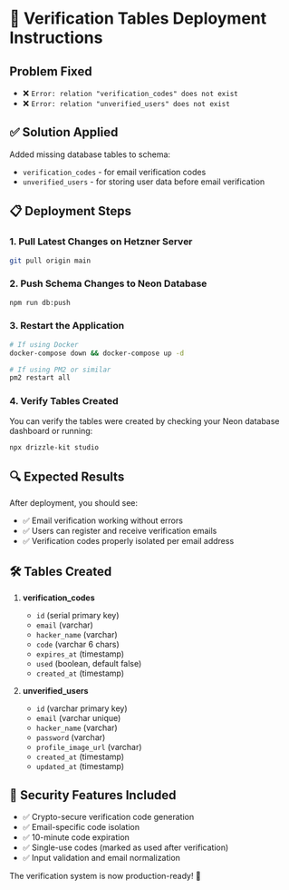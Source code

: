 # 🚀 Verification Tables Deployment Instructions

## Problem Fixed
- ❌ `Error: relation "verification_codes" does not exist`
- ❌ `Error: relation "unverified_users" does not exist`

## ✅ Solution Applied
Added missing database tables to schema:
- `verification_codes` - for email verification codes
- `unverified_users` - for storing user data before email verification

## 📋 Deployment Steps

### 1. Pull Latest Changes on Hetzner Server
```bash
git pull origin main
```

### 2. Push Schema Changes to Neon Database
```bash
npm run db:push
```

### 3. Restart the Application
```bash
# If using Docker
docker-compose down && docker-compose up -d

# If using PM2 or similar
pm2 restart all
```

### 4. Verify Tables Created
You can verify the tables were created by checking your Neon database dashboard or running:
```bash
npx drizzle-kit studio
```

## 🔍 Expected Results
After deployment, you should see:
- ✅ Email verification working without errors
- ✅ Users can register and receive verification emails
- ✅ Verification codes properly isolated per email address

## 🛠️ Tables Created
1. **verification_codes**
   - `id` (serial primary key)
   - `email` (varchar)
   - `hacker_name` (varchar)
   - `code` (varchar 6 chars)
   - `expires_at` (timestamp)
   - `used` (boolean, default false)
   - `created_at` (timestamp)

2. **unverified_users**
   - `id` (varchar primary key)
   - `email` (varchar unique)
   - `hacker_name` (varchar)
   - `password` (varchar)
   - `profile_image_url` (varchar)
   - `created_at` (timestamp)
   - `updated_at` (timestamp)

## 🎯 Security Features Included
- ✅ Crypto-secure verification code generation
- ✅ Email-specific code isolation
- ✅ 10-minute code expiration
- ✅ Single-use codes (marked as used after verification)
- ✅ Input validation and email normalization

The verification system is now production-ready! 🎉 